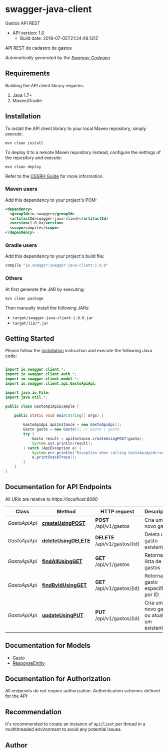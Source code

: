 # swagger-java-client

Gastos API REST
- API version: 1.0
  - Build date: 2019-07-05T21:24:49.131Z

API REST de cadastro de gastos


*Automatically generated by the [Swagger Codegen](https://github.com/swagger-api/swagger-codegen)*


## Requirements

Building the API client library requires:
1. Java 1.7+
2. Maven/Gradle

## Installation

To install the API client library to your local Maven repository, simply execute:

```shell
mvn clean install
```

To deploy it to a remote Maven repository instead, configure the settings of the repository and execute:

```shell
mvn clean deploy
```

Refer to the [OSSRH Guide](http://central.sonatype.org/pages/ossrh-guide.html) for more information.

### Maven users

Add this dependency to your project's POM:

```xml
<dependency>
  <groupId>io.swagger</groupId>
  <artifactId>swagger-java-client</artifactId>
  <version>1.0.0</version>
  <scope>compile</scope>
</dependency>
```

### Gradle users

Add this dependency to your project's build file:

```groovy
compile "io.swagger:swagger-java-client:1.0.0"
```

### Others

At first generate the JAR by executing:

```shell
mvn clean package
```

Then manually install the following JARs:

* `target/swagger-java-client-1.0.0.jar`
* `target/lib/*.jar`

## Getting Started

Please follow the [installation](#installation) instruction and execute the following Java code:

```java

import io.swagger.client.*;
import io.swagger.client.auth.*;
import io.swagger.client.model.*;
import io.swagger.client.api.GastoApiApi;

import java.io.File;
import java.util.*;

public class GastoApiApiExample {

    public static void main(String[] args) {
        
        GastoApiApi apiInstance = new GastoApiApi();
        Gasto gasto = new Gasto(); // Gasto | gasto
        try {
            Gasto result = apiInstance.createUsingPOST(gasto);
            System.out.println(result);
        } catch (ApiException e) {
            System.err.println("Exception when calling GastoApiApi#createUsingPOST");
            e.printStackTrace();
        }
    }
}

```

## Documentation for API Endpoints

All URIs are relative to *https://localhost:8080*

Class | Method | HTTP request | Description
------------ | ------------- | ------------- | -------------
*GastoApiApi* | [**createUsingPOST**](docs/GastoApiApi.md#createUsingPOST) | **POST** /api/v1/gastos | Cria um novo gasto
*GastoApiApi* | [**deleteUsingDELETE**](docs/GastoApiApi.md#deleteUsingDELETE) | **DELETE** /api/v1/gastos/{id} | Deleta um gasto existente
*GastoApiApi* | [**findAllUsingGET**](docs/GastoApiApi.md#findAllUsingGET) | **GET** /api/v1/gastos | Retorna lista de gastos
*GastoApiApi* | [**findByIdUsingGET**](docs/GastoApiApi.md#findByIdUsingGET) | **GET** /api/v1/gastos/{id} | Retorna gasto específico por ID
*GastoApiApi* | [**updateUsingPUT**](docs/GastoApiApi.md#updateUsingPUT) | **PUT** /api/v1/gastos/{id} | Cria um novo gasto ou atualiza um existente


## Documentation for Models

 - [Gasto](docs/Gasto.md)
 - [ResponseEntity](docs/ResponseEntity.md)


## Documentation for Authorization

All endpoints do not require authorization.
Authentication schemes defined for the API:

## Recommendation

It's recommended to create an instance of `ApiClient` per thread in a multithreaded environment to avoid any potential issues.

## Author



